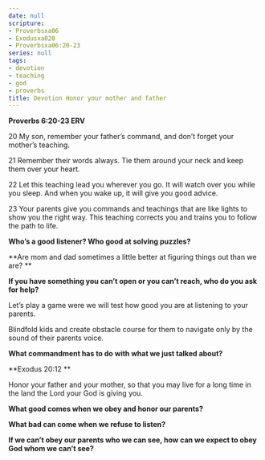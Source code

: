 ```yaml
---
date: null
scripture:
- Proverbsxa06
- Exodusxa020
- Proverbsxa06:20-23
series: null
tags:
- devotion
- teaching
- god
- proverbs
title: Devotion Honor your mother and father
---
```



**Proverbs 6:20-23 ERV**

20 My son, remember your father’s command, and don’t forget your mother’s teaching.

21 Remember their words always. Tie them around your neck and keep them over your heart.

22 Let this teaching lead you wherever you go. It will watch over you while you sleep. And when you wake up, it will give you good advice.

23 Your parents give you commands and teachings that are like lights to show you the right way. This teaching corrects you and trains you to follow the path to life.

**Who’s a good listener? Who good at solving puzzles?**

**Are mom and dad sometimes a little better at figuring things out than we are? **

**If you have something you can’t open or you can’t reach, who do you ask for help?**

Let’s play a game were we will test how good you are at listening to your parents.

Blindfold kids and create obstacle course for them to navigate only by the sound of their parents voice.

**What commandment has to do with what we just talked about?**

**Exodus 20:12 **

Honor your father and your mother, so that you may live for a long time in the land the Lord your God is giving you.

**What good comes when we obey and honor our parents?**

**What bad can come when we refuse to listen?**

**If we can’t obey our parents who we can see, how can we expect to obey God whom we can’t see?**